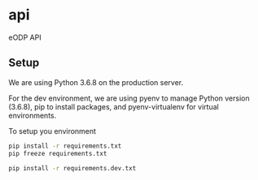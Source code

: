 # api
eODP API

## Setup

We are using Python 3.6.8 on the production server.

For the dev environment, we are using pyenv to manage Python version (3.6.8), pip to install packages, and  pyenv-virtualenv for virtual environments.

To setup you environment

```bash
pip install -r requirements.txt
pip freeze requirements.txt

pip install -r requirements.dev.txt
```
